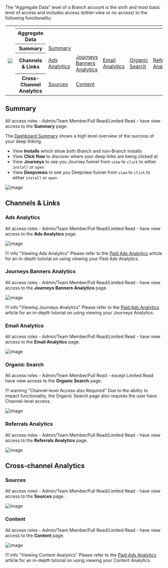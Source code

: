 The "Aggregate Data" level of a Branch account is the sixth and most basic level of access and includes access (either view or no access) to the following functionality:

<table>
  <tr>
    <th rowspan="6"><img src="/_assets/img/pages/dashboard/access-levels/org-level-nav.png"></th>
  </tr>
	<tr>
		<th></th>
		<th></th>
		<th></th>
		<th></th>
    <th></th>
		<th></th>
	</tr>
	<tr>
		<th><b>Aggregate Data</b></th>
		<th></th>
		<th></th>
		<th></th>
    <th></th>
		<th></th>
	</tr>
  <tr>
		<th><b>Summary</b></th>
		<td><a href="/ko/dashboard/aggregate-data-access/#summary">Summary</a></td>
		<td></td>
		<td></td>
    <td></td>
		<td></td>
	</tr>
	<tr>
		<th><b>Channels & Links</b></th>
		<td><a href="/ko/dashboard/aggregate-data-access/#ads-analytics">Ads Analytics</a></td>
		<td><a href="/ko/dashboard/aggregate-data-access/#journeys-banners-analytics">Journeys Banners Analytics</a></td>
		<td><a href="/ko/dashboard/aggregate-data-access/#email-analytics">Email Analytics</a></td>
    <td><a href="/ko/dashboard/aggregate-data-access/#organic-search">Organic Search</a></td>
		<td><a href="/ko/dashboard/aggregate-data-access/#referrals-analytics">Referrals Analytics</a></td>
  </tr>
	<tr>
		<th><b>Cross-Channel Analytics</b></th>
		<td><a href="/ko/dashboard/aggregate-data-access/#sources">Sources</a></td>
		<td><a href="/ko/dashboard/aggregate-data-access/#content">Content</a></td>
    <td></td>
    <td></td>
		<td></td>
  </tr>
</table>

## Summary

All access roles - Admin/Team Member/Full Read/Limited Read - have view access to the **Summary** page.

The [Dashboard Summary](https://dashboard.branch.io/) shows a high level overview of the success of your deep linking.

- View **Installs** which show both Branch and non-Branch installs
- View **Click flow** to discover where your deep links are being clicked at
- View **Journeys** to see you Journey funnel from `view` to `click` to either `install` or `open`
- View **Deepviews** to see you Deepview funnel from `view` to `click` to either `install` or `open`

![image](/_assets/img/pages/dashboard/access-levels/aggregate-summary.gif)

## Channels & Links

### Ads Analytics

All access roles - Admin/Team Member/Full Read/Limited Read - have view access to the **Ads Analytics** page.

![image](/_assets/img/pages/dashboard/access-levels/aggregate-ads-analytics.gif)

!!! info "Viewing Ads Analytics"
    Please refer to the [Paid Ads Analytics](/activity-reports-analytics/paid-ads-analytics/) article for an in-depth tutorial on using viewing your Paid Ads Analytics.

### Journeys Banners Analytics

All access roles - Admin/Team Member/Full Read/Limited Read - have view access to the **Journeys Banners Analytics** page.

![image](/_assets/img/pages/dashboard/access-levels/aggregate-journeys-analytics.gif)

!!! info "Viewing Journeys Analytics"
    Please refer to the [Paid Ads Analytics](/activity-reports-analytics/journeys-analytics/) article for an in-depth tutorial on using viewing your Journeys Analytics.

### Email Analytics

All access roles - Admin/Team Member/Full Read/Limited Read - have view access to the **Email Analytics** page.

![image](/_assets/img/pages/dashboard/access-levels/aggregate-email-analytics.gif)

### Organic Search

All access roles - Admin/Team Member/Full Read - except Limited Read have view access to the **Organic Search** page.

!!! warning "Channel-level Access also Required"
    Due to the ability to impact functionality, the Organic Search page also requires the user have Channel-level access.

![image](/_assets/img/pages/dashboard/access-levels/aggregate-organic-search.png)

### Referrals Analytics

All access roles - Admin/Team Member/Full Read/Limited Read - have view access to the **Referrals Analytics** page.

![image](/_assets/img/pages/dashboard/access-levels/aggregate-referrals-analytics.gif)

## Cross-channel Analytics

### Sources

All access roles - Admin/Team Member/Full Read/Limited Read - have view access to the **Sources** page.

![image](/_assets/img/pages/dashboard/access-levels/aggregate-sources-analytics.png)

### Content

All access roles - Admin/Team Member/Full Read/Limited Read - have view access to the **Content** page.

![image](/_assets/img/pages/dashboard/access-levels/aggregate-content-analytics.png)

!!! info "Viewing Content Analytics"
    Please refer to the [Paid Ads Analytics](/activity-reports-analytics/content-analytics/) article for an in-depth tutorial on using viewing your Content Analytics.
